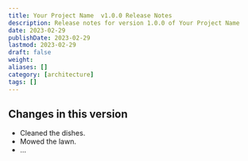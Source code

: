 ```yaml
---
title: Your Project Name  v1.0.0 Release Notes
description: Release notes for version 1.0.0 of Your Project Name 
date: 2023-02-29
publishDate: 2023-02-29
lastmod: 2023-02-29
draft: false
weight: 
aliases: []
category: [architecture]
tags: []
---
```


## Changes in this version

* Cleaned the dishes.
* Mowed the lawn.
* ...
